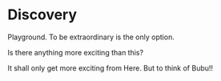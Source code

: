 # Discovery
Playground.
To be extraordinary is the only option.

Is there anything more exciting than this?


It shall only get more exciting from Here.
But to think of Bubu!! 
